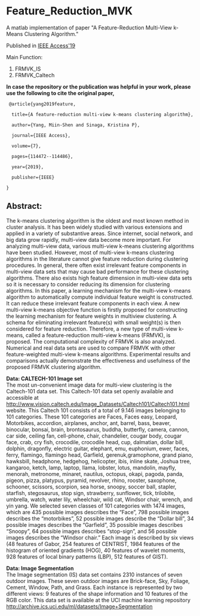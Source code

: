 # Feature_Reduction_MVK

A matlab implementation of paper "A Feature-Reduction Multi-View k-Means Clustering Algorithm."

Published in [IEEE Access'19](https://ieeexplore.ieee.org/abstract/document/8793138/) <br /> 

Main Function: 
1. FRMVK_IS
2. FRMVK_Caltech

**In case the repository or the publication was helpful in your work, please use the following to cite the original paper,**
<pre><code> @article{yang2019feature,<br />
  title={A feature-reduction multi-view k-means clustering algorithm},<br />
  author={Yang, Miin-Shen and Sinaga, Kristina P},<br />
  journal={IEEE Access},<br />
  volume={7},<br />
  pages={114472--114486},<br />
  year={2019},<br />
  publisher={IEEE}<br />
}
</code></pre>

## Abstract:
The k-means clustering algorithm is the oldest and most known method in cluster analysis.
It has been widely studied with various extensions and applied in a variety of substantive areas. Since
internet, social network, and big data grow rapidly, multi-view data become more important. For analyzing
multi-view data, various multi-view k-means clustering algorithms have been studied. However, most of
multi-view k-means clustering algorithms in the literature cannot give feature reduction during clustering
procedures. In general, there often exist irrelevant feature components in multi-view data sets that may cause
bad performance for these clustering algorithms. There also exists high feature dimension in multi-view data
sets so it is necessary to consider reducing its dimension for clustering algorithms. In this paper, a learning
mechanism for the multi-view k-means algorithm to automatically compute individual feature weight is
constructed. It can reduce these irrelevant feature components in each view. A new multi-view k-means
objective function is firstly proposed for constructing the learning mechanism for feature weights in multiview clustering. A schema for eliminating irrelevant feature(s) with small weight(s) is then considered
for feature reduction. Therefore, a new type of multi-view k-means, called a feature-reduction multi-view
k-means (FRMVK), is proposed. The computational complexity of FRMVK is also analyzed. Numerical
and real data sets are used to compare FRMVK with other feature-weighted multi-view k-means algorithms.
Experimental results and comparisons actually demonstrate the effectiveness and usefulness of the proposed
FRMVK clustering algorithm.

**Data: CALTECH-101 Image set** <br />
The most un-convenient image data for multi-view clustering is the Caltech-101 data set. This Caltech-101 data set openly available and accessible at
http://www.vision.caltech.edu/Image_Datasets/Caltech101/Caltech101.html website. This
Caltech 101 consists of a total of 9.146 images belonging to 101 categories. These 101
categories are Faces, Faces easy, Leopard, Motorbikes, accordion, airplanes, anchor, ant,
barrel, bass, beaver, binocular, bonsai, brain, brontosaurus, buddha, butterfly, camera, cannon,
car side, ceiling fan, cell-phone, chair, chandelier, cougar body, cougar face, crab, cry fish,
crocodile, crocodile head, cup, dalmatian, dollar bill, dolphin, dragonfly, electric guitar,
elephant, emu, euphonium, ewer, faces, ferry, flamingo, flamingo head, Garfield, gerenuk,gramophone, grand piano, hawksbill, headphone, hedgehog, helicopter, ibis, inline skate, Joshua tree, kangaroo, ketch, lamp, laptop, llama, lobster, lotus, mandolin, mayfly, menorah,
metronome, minaret, nautilus, octopus, okapi, pagoda, panda, pigeon, pizza, platypus, pyramid,
revolver, rhino, rooster, saxophone, schooner, scissors, scorpion, sea horse, snoopy, soccer
ball, stapler, starfish, stegosaurus, stop sign, strawberry, sunflower, tick, trilobite, umbrella,
watch, water lily, wheelchair, wild cat, Windsor chair, wrench, and yin yang. We selected seven
classes of 101 categories with 1474 images, which are 435 possible images describes the
“Face”, 798 possible images describes the “motorbikes”, 52 possible images describe the
“Dollar bill”, 34 possible images describes the “Garfield”, 35 possible images describes
“Snoopy”, 64 possible images describes “stop-sign”, and 56 possible images describes the
“Windsor chair.” Each image is described by six views (48 features of Gabor, 254 features of
CENTRIST, 1984 features of the histogram of oriented gradients (HOG), 40 features of
wavelet moments, 928 features of local binary patterns (LBP), 512 features of GIST).

**Data: Image Segmentation** <br />
The Image segmentation (IS) data set contains 2310 instances of seven outdoor images.
These seven outdoor images are Brick-face, Sky, Foliage, Cement, Window, Path, and Grass.
Each instance is represented by two different views: 9 features of the shape information and 10
features of the RGB color. This data set is available at the UCI machine learning repository http://archive.ics.uci.edu/ml/datasets/Image+Segmentation 
